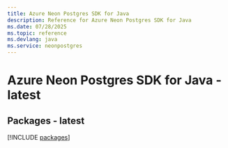 ```yaml
---
title: Azure Neon Postgres SDK for Java
description: Reference for Azure Neon Postgres SDK for Java
ms.date: 07/28/2025
ms.topic: reference
ms.devlang: java
ms.service: neonpostgres
---
```

# Azure Neon Postgres SDK for Java - latest
## Packages - latest
[!INCLUDE [packages](neon-postgres-index.md)]